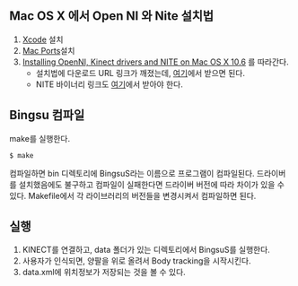Mac OS X 에서 Open NI 와 Nite 설치법
---

1. [Xcode](http://developer.apple.com/technologies/tools/whats-new.html) 설치 
2. [Mac Ports](http://www.macports.org/install.php)설치
3. [Installing OpenNI, Kinect drivers and NITE on Mac OS X 10.6](http://kinecthesis.bakedmac.com/2011/01/11/installing-openni-kinect-drivers-and-nite-on-mac-os-x-10-6/) 를 따라간다.
    - 설치법에 다운로드 URL 링크가 깨졌는데, [여기](http://www.openni.org/downloadfiles/opennimodules/openni-binaries/20-stable)에서 받으면 된다.
    - NITE 바이너리 링크도 [여기](http://www.openni.org/downloadfiles/opennimodules/openni-compliant-middleware-binaries/33-latest-unstable)에서 받아야 한다.


Bingsu 컴파일
---
make를 실행한다.

    $ make

컴파일하면 bin 디렉토리에 BingsuS라는 이름으로 프로그램이 컴파일된다. 드라이버를 설치했음에도 불구하고 컴파일이 실패한다면 드라이버 버전에 따라 차이가 있을 수 있다. Makefile에서 각 라이브러리의 버전들을 변경시켜서 컴파일하면 된다.

실행
---
1. KINECT를 연결하고, data 폴더가 있는 디렉토리에서 BingsuS를 실행한다.
2. 사용자가 인식되면, 양팔을 위로 올려서 Body tracking을 시작시킨다.
3. data.xml에 위치정보가 저장되는 것을 볼 수 있다.
